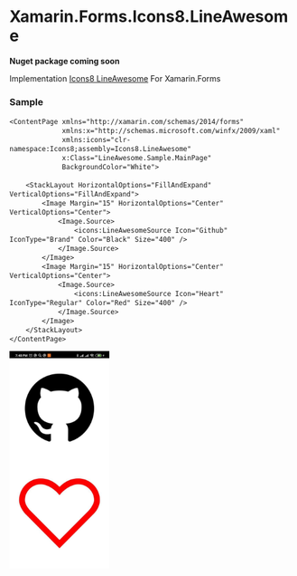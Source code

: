 # Xamarin.Forms.Icons8.LineAwesome
**Nuget package coming soon**

Implementation [Icons8 LineAwesome](https://github.com/icons8/line-awesome) For Xamarin.Forms

### Sample

```
<ContentPage xmlns="http://xamarin.com/schemas/2014/forms"
             xmlns:x="http://schemas.microsoft.com/winfx/2009/xaml"
             xmlns:icons="clr-namespace:Icons8;assembly=Icons8.LineAwesome"
             x:Class="LineAwesome.Sample.MainPage"
             BackgroundColor="White">

    <StackLayout HorizontalOptions="FillAndExpand" VerticalOptions="FillAndExpand">
        <Image Margin="15" HorizontalOptions="Center" VerticalOptions="Center">
            <Image.Source>
                <icons:LineAwesomeSource Icon="Github" IconType="Brand" Color="Black" Size="400" />
            </Image.Source>
        </Image>
        <Image Margin="15" HorizontalOptions="Center" VerticalOptions="Center">
            <Image.Source>
                <icons:LineAwesomeSource Icon="Heart" IconType="Regular" Color="Red" Size="400" />
            </Image.Source>
        </Image>
    </StackLayout>
</ContentPage>
```
<img src="/SampleImages/sample.jpg" width="177" height="384"/>
